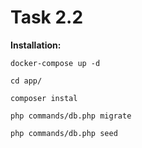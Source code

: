 # Task 2.2

 **Installation:**


```
docker-compose up -d
```

```
cd app/
```

```
composer instal
```

```
php commands/db.php migrate
```

```
php commands/db.php seed
```
